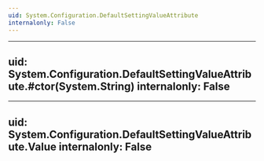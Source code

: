 ```yaml
---
uid: System.Configuration.DefaultSettingValueAttribute
internalonly: False
---
```


---
uid: System.Configuration.DefaultSettingValueAttribute.#ctor(System.String)
internalonly: False
---

---
uid: System.Configuration.DefaultSettingValueAttribute.Value
internalonly: False
---
